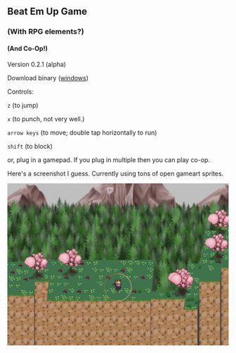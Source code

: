## Beat Em Up Game
### (With RPG elements?)
#### (And Co-Op!)

Version 0.2.1 (alpha)

Download binary ([windows](../../raw/master/bin/beu.exe))

Controls:

`z` (to jump)

`x` (to punch, not very well.)

`arrow keys` (to move; double tap horizontally to run)

`shift` (to block)

or, plug in a gamepad. If you plug in multiple then you can play co-op.

Here's a screenshot I guess. Currently using tons of open gameart sprites.

![screenshot](./screenshot.jpg)
